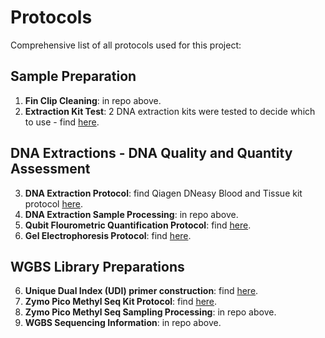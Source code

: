 # Protocols 

Comprehensive list of all protocols used for this project: 

## Sample Preparation

1. **Fin Clip Cleaning**: in repo above.    
2. **Extraction Kit Test**: 2 DNA extraction kits were tested to decide which to use - find [here](https://github.com/emmastrand/GMGI_Notebook/blob/main/posts/2023-08-15_Extraction%20Kit%20Comparison.md).  

## DNA Extractions - DNA Quality and Quantity Assessment 

3. **DNA Extraction Protocol**: find Qiagen DNeasy Blood and Tissue kit protocol [here](https://github.com/emmastrand/GMGI_Notebook/blob/main/posts/2023-08-24%20Qiagen%20DNeasy%20DNA%20Extraction%20Kit%20Protocol.md).  
4. **DNA Extraction Sample Processing**: in repo above.     
5. **Qubit Flourometric Quantification Protocol**: find [here](https://github.com/emmastrand/GMGI_Notebook/blob/main/posts/2023-08-22%20Qubit%20Fluorometric%20Quantification%20Protocol.md).   
6. **Gel Electrophoresis Protocol**: find [here](https://github.com/emmastrand/GMGI_Notebook/blob/main/posts/2023-08-22%20Gel%20Electrophoresis%20Protocol.md).   

## WGBS Library Preparations 

6. **Unique Dual Index (UDI) primer construction**: find [here](https://github.com/emmastrand/GMGI_Notebook/blob/main/posts/2023-08-21_Constructing%20Index%20Primers.md).    
7. **Zymo Pico Methyl Seq Kit Protocol**: find [here](https://github.com/emmastrand/GMGI_Notebook/blob/main/posts/2023-08-24%20Zymo%20Pico%20Methyl%20Seq%20Kit%20Protocol.md).    
8. **Zymo Pico Methyl Seq Sampling Processing**: in repo above.  
9. **WGBS Sequencing Information**: in repo above. 
